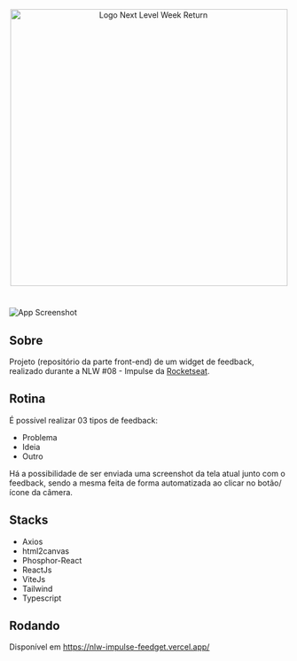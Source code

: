 <div align=center>
  <img src="https://i.imgur.com/D9L0MiR.png" alt="Logo Next Level Week Return" width="500px">
</div>

#

![App Screenshot](https://i.imgur.com/MHKXFMm.png)

## Sobre
Projeto (repositório da parte front-end) de um widget de feedback, realizado durante a NLW #08 - Impulse da <a href="https://www.rocketseat.com.br" target="_blank" >Rocketseat</a>.

## Rotina

É possível realizar 03 tipos de feedback:
- Problema
- Ideia
- Outro

Há a possibilidade de ser enviada uma screenshot da tela atual junto com o feedback, sendo a mesma feita de forma automatizada ao clicar no botão/ícone da câmera.

## Stacks
- Axios
- html2canvas
- Phosphor-React
- ReactJs
- ViteJs
- Tailwind
- Typescript

## Rodando

Disponível em https://nlw-impulse-feedget.vercel.app/
